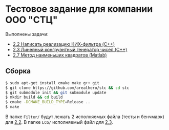 # Тестовое задание для компании ООО "СТЦ"

Выполнены задачи:
* [2.2	Написать реализацию КИХ-фильтра (C++)](Filter/)
* [2.3	Линейный конгруэнтный генератор чисел (C++)](LCG/)
* [2.7	Метод наименьших квадратов (Matlab)](LeastSquares)

## Сборка

```sh
$ sudo apt-get install cmake make g++ git
$ git clone https://github.com/arealhero/stc && cd stc
$ git submodule init && git submodule update
$ mkdir build && cd build
$ cmake -DCMAKE_BUILD_TYPE=Release ..
$ make
```

В папке `Filter/` будут лежать 2 исполняемых файла (тесты и бенчмарк) для [2.2](Filter/).
В папке `LCG/` исполняемый файл для [2.3](LCG/).

